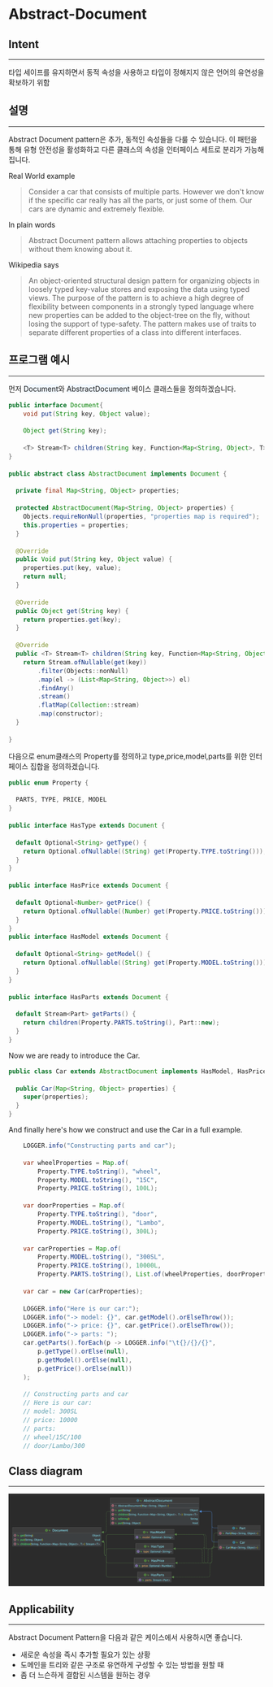 # Abstract-Document

## Intent

---

타입 세이프를 유지하면서 동적 속성을 사용하고 타입이 정해지지 않은 언어의 유연성을 확보하기 위함

## 설명

---

Abstract Document pattern은 추가, 동적인 속성들을 다룰 수 있습니다. 이 패턴을 통해 유형 안전성을 활성화하고 다른 클래스의 속성을 인터페이스 세트로 분리가 가능해집니다.

Real World example

> Consider a car that consists of multiple parts. However we don't know if the specific car really has all the parts, or just some of them. Our cars are dynamic and extremely flexible.

In plain words

> Abstract Document pattern allows attaching properties to objects without them knowing about it.

Wikipedia says

> An object-oriented structural design pattern for organizing objects in loosely typed key-value stores and exposing the data using typed views. The purpose of the pattern is to achieve a high degree of flexibility between components in a strongly typed language where new properties can be added to the object-tree on the fly, without losing the support of type-safety. The pattern makes use of traits to separate different properties of a class into different interfaces.

## 프로그램 예시

---

먼저 <span style='background-color: #f1f8ff'> Document</span>와 <span style='background-color: #f1f8ff'>AbstractDocument</span> 베이스 클래스들을 정의하겠습니다.

```java
public interface Document{
    void put(String key, Object value);

    Object get(String key);

    <T> Stream<T> children(String key, Function<Map<String, Object>, T> constructor);
}

public abstract class AbstractDocument implements Document {

  private final Map<String, Object> properties;

  protected AbstractDocument(Map<String, Object> properties) {
    Objects.requireNonNull(properties, "properties map is required");
    this.properties = properties;
  }

  @Override
  public Void put(String key, Object value) {
    properties.put(key, value);
    return null;
  }

  @Override
  public Object get(String key) {
    return properties.get(key);
  }

  @Override
  public <T> Stream<T> children(String key, Function<Map<String, Object>, T> constructor) {
    return Stream.ofNullable(get(key))
        .filter(Objects::nonNull)
        .map(el -> (List<Map<String, Object>>) el)
        .findAny()
        .stream()
        .flatMap(Collection::stream)
        .map(constructor);
  }

}
```

다음으로 enum클래스의 Property를 정의하고 type,price,model,parts를 위한 인터페이스 집합을 정의하겠습니다.

```java
public enum Property {

  PARTS, TYPE, PRICE, MODEL
}

public interface HasType extends Document {

  default Optional<String> getType() {
    return Optional.ofNullable((String) get(Property.TYPE.toString()));
  }
}

public interface HasPrice extends Document {

  default Optional<Number> getPrice() {
    return Optional.ofNullable((Number) get(Property.PRICE.toString()));
  }
}
public interface HasModel extends Document {

  default Optional<String> getModel() {
    return Optional.ofNullable((String) get(Property.MODEL.toString()));
  }
}

public interface HasParts extends Document {

  default Stream<Part> getParts() {
    return children(Property.PARTS.toString(), Part::new);
  }
}
```

Now we are ready to introduce the Car.

```java
public class Car extends AbstractDocument implements HasModel, HasPrice, HasParts {

  public Car(Map<String, Object> properties) {
    super(properties);
  }
}
```

And finally here's how we construct and use the Car in a full example.

```java
    LOGGER.info("Constructing parts and car");

    var wheelProperties = Map.of(
        Property.TYPE.toString(), "wheel",
        Property.MODEL.toString(), "15C",
        Property.PRICE.toString(), 100L);

    var doorProperties = Map.of(
        Property.TYPE.toString(), "door",
        Property.MODEL.toString(), "Lambo",
        Property.PRICE.toString(), 300L);

    var carProperties = Map.of(
        Property.MODEL.toString(), "300SL",
        Property.PRICE.toString(), 10000L,
        Property.PARTS.toString(), List.of(wheelProperties, doorProperties));

    var car = new Car(carProperties);

    LOGGER.info("Here is our car:");
    LOGGER.info("-> model: {}", car.getModel().orElseThrow());
    LOGGER.info("-> price: {}", car.getPrice().orElseThrow());
    LOGGER.info("-> parts: ");
    car.getParts().forEach(p -> LOGGER.info("\t{}/{}/{}",
        p.getType().orElse(null),
        p.getModel().orElse(null),
        p.getPrice().orElse(null))
    );

    // Constructing parts and car
    // Here is our car:
    // model: 300SL
    // price: 10000
    // parts:
    // wheel/15C/100
    // door/Lambo/300
```

## Class diagram

---

![diagram](../img/AbstractDocument.png)

## Applicability

---

Abstract Document Pattern을 다음과 같은 케이스에서 사용하시면 좋습니다.

- 새로운 속성을 즉시 추가할 필요가 있는 상황
- 도메인을 트리와 같은 구조로 유연하게 구성할 수 있는 방법을 원할 때
- 좀 더 느슨하게 결합된 시스템을 원하는 경우
